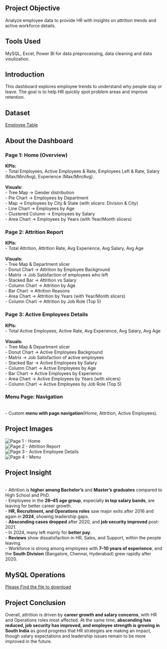 
## Project Objective
Analyze employee data to provide HR with insights on attrition trends and active workforce details.
## Tools Used
MySQL, Excel, Power BI for data preprocessing, data cleaning and data visulization. 
## Introduction
This dashboard explores employee trends to understand why people stay or leave. The goal is to help HR quickly spot problem areas and improve retention.
## Dataset
<a href=https://github.com/subhankar1433/Data-Analysis-Project-1/blob/main/Project%201%20-%20HR%20Analysis%20Dashboard/Employees.csv>Employee Table</a>
## About the Dashboard
### Page 1: Home (Overview)
<b>KPIs:</b> 
<br>- Total Employees, Active Employees & Rate, Employees Left & Rate, Salary (Max/Min/Avg), Experience (Max/Min/Avg).
<br>
<br>
<b>Visuals:</b>
<br>- Tree Map → Gender distribution
<br>- Pie Chart → Employees by Department
<br>- Map → Employees by City & State (with slicers: Division & City)
<br>- Line Chart → Employees by Age
<br>- Clustered Column → Employees by Salary
<br>- Area Chart → Employees by Years (with Year/Month slicers)

### Page 2: Attrition Report
<b>KPIs:</b>
<br>- Total Attrition, Attrition Rate, Avg Experience, Avg Salary, Avg Age
<br>
<br>
<b>Visuals:</b> 
<br>- Tree Map & Department slicer
<br>- Donut Chart → Attrition by Employee Background
<br>- Matrix → Job Satisfaction of employees who left
<br>- Stacked Bar → Attrition vs Salary
<br>- Column Chart → Attrition by Age
<br>- Bar Chart → Attrition Reasons
<br>- Area Chart → Attrition by Years (with Year/Month slicers)
<br>- Column Chart → Attrition by Job Role (Top 5)

### Page 3: Active Employees Details
<b>KPIs:</b>
<br>- Total Active Employees, Active Rate, Avg Experience, Avg Salary, Avg Age
<br>
<br>
<b>Visuals:</b>
<br>- Tree Map & Department slicer
<br>- Donut Chart → Active Employees Background
<br>- Matrix → Job Satisfaction of active employees
<br>- Stacked Bar → Active Employees by Salary
<br>- Column Chart → Active Employees by Age
<br>- Bar Chart → Active Employees by Experience
<br>- Area Chart → Active Employees by Years (with slicers)
<br>- Column Chart → Active Employees by Job Role (Top 5)

### Menu Page: Navigation
<br>- Custom <b>menu with page navigation</b>(Home, Attrition, Active Employees).

## Project Images
![Page 1 - Home](https://github.com/user-attachments/assets/010881f8-891b-416a-afa4-53da76efae47)
<br>
![Page 2 - Attrition Report](https://github.com/user-attachments/assets/8a4b7c6b-d71d-4762-9949-db064e01fa6c)
<br>
![Page 3 - Active Employee Details](https://github.com/user-attachments/assets/f289a97d-565c-4494-b109-f5571dd68503)
<br>
![Page 4 - Menu](https://github.com/user-attachments/assets/b18440e9-a4d8-4239-9f37-c5ca94c52447)

## Project Insight
<br>- Attrition is <b>higher among Bachelor’s</b> and <b>Master’s graduates</b> compared to High School and PhD.
<br>- Employees in the <b>26–45 age group</b>, especially <b>in top salary bands</b>, are leaving for better career growth.
<br>- <b>HR, Recruitment, and Operations roles</b> saw major exits after 2016 and again in <b>2024</b>, showing leadership gaps.
<br>- <b>Absconding cases dropped</b> after 2020, and <b>job security improved</b> post-2021.
<br>- In 2024, many left mainly for <b>better pay</b>.
<br>- <b>Reviews</b> show dissatisfaction in HR, Sales, and Support, within the people leaving.
<br>- Workforce is strong among employees with <b>7–10 years of experience</b>, and the <b>South Division</b> (Bangalore, Chennai, Hyderabad) grew rapidly after 2020.

## MySQL Operations
<a href = https://github.com/subhankar1433/Data-Analysis-Project-1/blob/main/Project%201%20-%20HR%20Analysis%20Dashboard/Sql%20Queries.docx>Please Find the file to download</a>

## Project Conclusion
Overall, attrition is driven by <b>career growth and salary concerns</b>, with HR and Operations roles most affected. At the same time, <b>absconding has reduced, job security has improved, and employee strength is growing in South India</b> as good progress that HR strategies are making an impact, though salary expectations and leadership issues remain to be more improved in the future.
